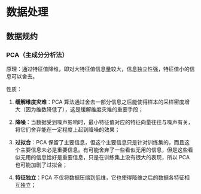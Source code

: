 # 数据处理

## 数据规约

### PCA（主成分分析法）

原理：通过特征值降维，即对大特征值信息量较大，信息独立性强，特征值小的信息可以舍去。

性质：

1. **缓解维度灾难**：PCA 算法通过舍去一部分信息之后能使得样本的采样密度增大（因为维数降低了），这是缓解维度灾难的重要手段；

2. **降噪**：当数据受到噪声影响时，最小特征值对应的特征向量往往与噪声有关，将它们舍弃能在一定程度上起到降噪的效果；

3. **过拟合**：PCA 保留了主要信息，但这个主要信息只是针对训练集的，而且这个主要信息未必是重要信息。有可能舍弃了一些看似无用的信息，但是这些看似无用的信息恰好是重要信息，只是在训练集上没有很大的表现，所以 PCA 也可能加剧了过拟合；

4. **特征独立**：PCA 不仅将数据压缩到低维，它也使得降维之后的数据各特征相互独立；

   

